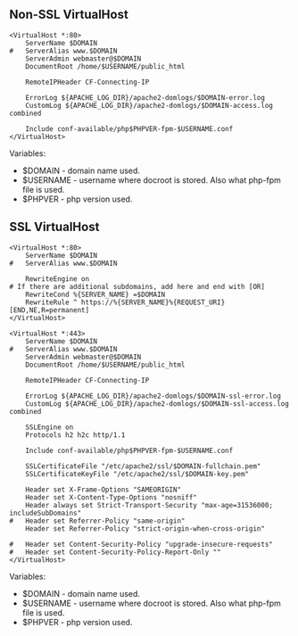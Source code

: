 
## Non-SSL VirtualHost

```
<VirtualHost *:80>
	ServerName $DOMAIN
#	ServerAlias www.$DOMAIN
	ServerAdmin webmaster@$DOMAIN
	DocumentRoot /home/$USERNAME/public_html
	
	RemoteIPHeader CF-Connecting-IP
	
	ErrorLog ${APACHE_LOG_DIR}/apache2-domlogs/$DOMAIN-error.log
	CustomLog ${APACHE_LOG_DIR}/apache2-domlogs/$DOMAIN-access.log combined
	
	Include conf-available/php$PHPVER-fpm-$USERNAME.conf
</VirtualHost>
```

Variables:
* $DOMAIN - domain name used.
* $USERNAME - username where docroot is stored. Also what php-fpm file is used.
* $PHPVER - php version used.
## SSL VirtualHost

```
<VirtualHost *:80>
	ServerName $DOMAIN
#	ServerAlias www.$DOMAIN
	
	RewriteEngine on
# If there are additional subdomains, add here and end with [OR]
	RewriteCond %{SERVER_NAME} =$DOMAIN
	RewriteRule ^ https://%{SERVER_NAME}%{REQUEST_URI} [END,NE,R=permanent]
</VirtualHost>

<VirtualHost *:443>
	ServerName $DOMAIN
#	ServerAlias www.$DOMAIN
	ServerAdmin webmaster@$DOMAIN
	DocumentRoot /home/$USERNAME/public_html
	
	RemoteIPHeader CF-Connecting-IP
	
	ErrorLog ${APACHE_LOG_DIR}/apache2-domlogs/$DOMAIN-ssl-error.log
	CustomLog ${APACHE_LOG_DIR}/apache2-domlogs/$DOMAIN-ssl-access.log combined
	
	SSLEngine on
	Protocols h2 h2c http/1.1
	
	Include conf-available/php$PHPVER-fpm-$USERNAME.conf
	
	SSLCertificateFile "/etc/apache2/ssl/$DOMAIN-fullchain.pem"
	SSLCertificateKeyFile "/etc/apache2/ssl/$DOMAIN-key.pem"
	
	Header set X-Frame-Options "SAMEORIGIN"
	Header set X-Content-Type-Options "nosniff"
	Header always set Strict-Transport-Security "max-age=31536000; includeSubDomains"
#	Header set Referrer-Policy "same-origin"
	Header set Referrer-Policy "strict-origin-when-cross-origin"
	
#	Header set Content-Security-Policy "upgrade-insecure-requests"
#	Header set Content-Security-Policy-Report-Only ""
</VirtualHost>
```

Variables:
* $DOMAIN - domain name used.
* $USERNAME - username where docroot is stored. Also what php-fpm file is used.
* $PHPVER - php version used.
